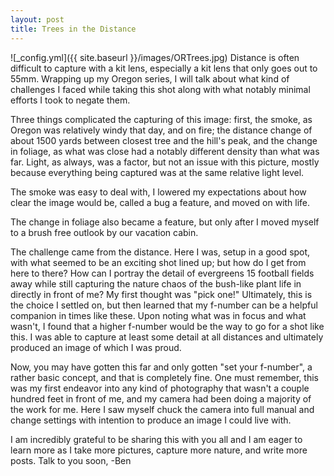 ```yaml
---
layout: post
title: Trees in the Distance
---
```


![_config.yml]({{ site.baseurl }}/images/ORTrees.jpg)
Distance is often difficult to capture with a kit lens, especially a kit lens that only goes out to 55mm. Wrapping up my Oregon series, I will talk about what kind of challenges I faced while taking this shot along with what notably minimal efforts I took to negate them.

Three things complicated the capturing of this image: first, the smoke, as Oregon was relatively windy that day, and on fire; the distance change of about 1500 yards between closest tree and the hill's peak, and the change in foliage, as what was close had a notably different density than what was far. Light, as always, was a factor, but not an issue with this picture, mostly because everything being captured was at the same relative light level.

The smoke was easy to deal with, I lowered my expectations about how clear the image would be, called a bug a feature, and moved on with life.

The change in foliage also became a feature, but only after I moved myself to a brush free outlook by our vacation cabin.

The challenge came from the distance. Here I was, setup in a good spot, with what seemed to be an exciting shot lined up; but how do I get from here to there? How can I portray the detail of evergreens 15 football fields away while still capturing the nature chaos of the bush-like plant life in directly in front of me? My first thought was "pick one!" Ultimately, this is the choice I settled on, but then learned that my f-number can be a helpful companion in times like these. Upon noting what was in focus and what wasn't, I found that a higher f-number would be the way to go for a shot like this. I was able to capture at least some detail at all distances and ultimately produced an image of which I was proud.

Now, you may have gotten this far and only gotten "set your f-number", a rather basic concept, and that is completely fine. One must remember, this was my first endeavor into any kind of photography that wasn't a couple hundred feet in front of me, and my camera had been doing a majority of the work for me. Here I saw myself chuck the camera into full manual and change settings with intention to produce an image I could live with.

I am incredibly grateful to be sharing this with you all and I am eager to learn more as I take more pictures, capture more nature, and write more posts.
Talk to you soon,
-Ben
